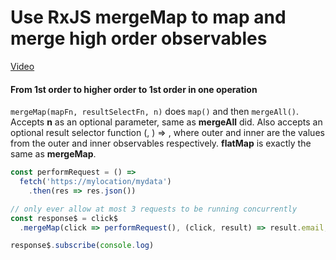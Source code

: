 # Use RxJS mergeMap to map and merge high order observables
[Video](https://egghead.io/lessons/rxjs-use-rxjs-mergemap-to-map-and-merge-high-order-observables)


#### From 1st order to higher order to 1st order in one operation
``mergeMap(mapFn, resultSelectFn, n)`` does ``map()`` and then ``mergeAll()``. Accepts **n** as an optional parameter, same as **mergeAll** did. Also accepts an optional result selector function (<outer>, <inner>) => <value>, where outer and inner are the values from the outer and inner observables respectively. **flatMap** is exactly the same as **mergeMap**.

```js
const performRequest = () =>
  fetch('https://mylocation/mydata')
    .then(res => res.json())

// only ever allow at most 3 requests to be running concurrently
const response$ = click$
  .mergeMap(click => performRequest(), (click, result) => result.email, 3)

response$.subscribe(console.log)
```
